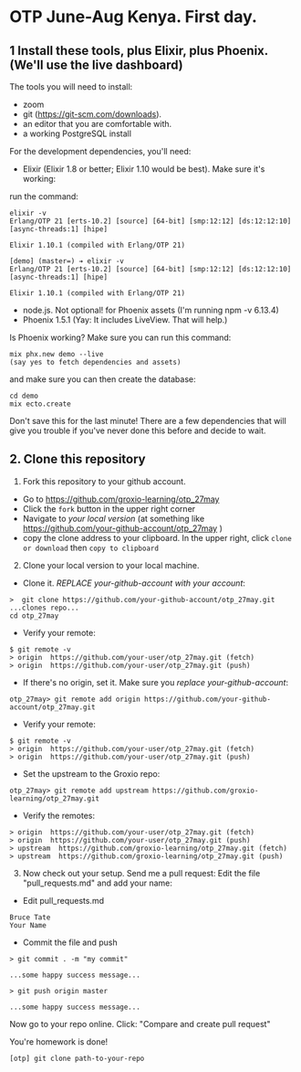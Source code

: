 # OTP June-Aug Kenya. First day. 

## 1 Install these tools, plus Elixir, plus Phoenix. (We'll use the live dashboard)

The tools you will need to install: 

- zoom 
- git (https://git-scm.com/downloads). 
- an editor that you are comfortable with. 
- a working PostgreSQL install

For the development dependencies, you'll need: 

- Elixir (Elixir 1.8 or better; Elixir 1.10 would be best). Make sure it's working: 

run the command: 

```
elixir -v
Erlang/OTP 21 [erts-10.2] [source] [64-bit] [smp:12:12] [ds:12:12:10] [async-threads:1] [hipe]

Elixir 1.10.1 (compiled with Erlang/OTP 21)
```

```
[demo] (master=) ➔ elixir -v
Erlang/OTP 21 [erts-10.2] [source] [64-bit] [smp:12:12] [ds:12:12:10] [async-threads:1] [hipe]

Elixir 1.10.1 (compiled with Erlang/OTP 21)
```

- node.js. Not optional! for Phoenix assets (I'm running npm -v 6.13.4)
- Phoenix 1.5.1 (Yay: It includes LiveView. That will help.)


Is Phoenix working? Make sure you can run this command: 

```
mix phx.new demo --live
(say yes to fetch dependencies and assets)
```


and make sure you can then create the database: 

```
cd demo
mix ecto.create
```

Don't save this for the last minute! There are a few dependencies that will give you trouble if you've never done this before and decide to wait. 


## 2. Clone this repository

1. Fork this repository to your github account. 

- Go to https://github.com/groxio-learning/otp_27may 
- Click the `fork` button in the upper right corner
- Navigate to *your local version* (at something like https://github.com/your-github-account/otp_27may )
- copy the clone address to your clipboard. In the upper right, click `clone or download` then `copy to clipboard`

2. Clone your local version to your local machine. 

- Clone it. *REPLACE your-github-account with your account*:  

```
>  git clone https://github.com/your-github-account/otp_27may.git
...clones repo...
cd otp_27may
```

- Verify your remote: 

```
$ git remote -v
> origin  https://github.com/your-user/otp_27may.git (fetch)
> origin  https://github.com/your-user/otp_27may.git (push)
```


- If there's no origin, set it. Make sure you *replace your-github-account*:

```
otp_27may> git remote add origin https://github.com/your-github-account/otp_27may.git
```

- Verify your remote: 

```
$ git remote -v
> origin  https://github.com/your-user/otp_27may.git (fetch)
> origin  https://github.com/your-user/otp_27may.git (push)
```

- Set the upstream to the Groxio repo:

```
otp_27may> git remote add upstream https://github.com/groxio-learning/otp_27may.git
```

- Verify the remotes: 

```
> origin  https://github.com/your-user/otp_27may.git (fetch)
> origin  https://github.com/your-user/otp_27may.git (push)
> upstream  https://github.com/groxio-learning/otp_27may.git (fetch)
> upstream  https://github.com/groxio-learning/otp_27may.git (push)
```

3. Now check out your setup. Send me a pull request: Edit the file "pull_requests.md" and add your name: 

- Edit pull_requests.md

```
Bruce Tate
Your Name
```

- Commit the file and push

```
> git commit . -m "my commit"

...some happy success message...

> git push origin master

...some happy success message...
```

Now go to your repo online. Click: "Compare and create pull request" 

You're homework is done!

```
[otp] git clone path-to-your-repo
